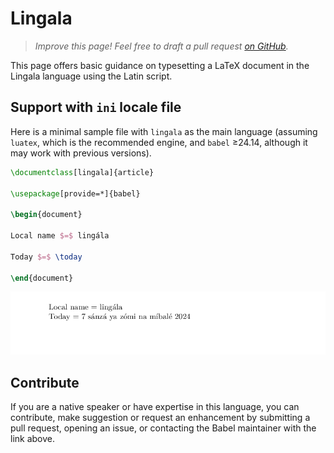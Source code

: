 # Lingala

<blockquote>
  <p><em>Improve this page! Feel free to draft a pull request <a href="https://github.com/latex3/babel/tree/docs/docs">on GitHub</a>.</em></p>
</blockquote>

This page offers basic guidance on typesetting a LaTeX document in the
Lingala language using the Latin script.

## Support with `ini` locale file

Here is a minimal sample file with `lingala` as the main language
(assuming `luatex`, which is the recommended engine, and `babel` ≥24.14,
although it may work with previous versions).

```tex
\documentclass[lingala]{article}

\usepackage[provide=*]{babel}

\begin{document}

Local name $=$ lingála

Today $=$ \today

\end{document}
```

![](../media/locale-lingala.png)

## Contribute

If you are a native speaker or have expertise in this language, you can
contribute, make suggestion or request an enhancement by submitting a
pull request, opening an issue, or contacting the Babel maintainer with
the link above.
